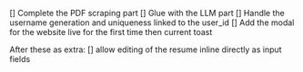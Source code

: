 [] Complete the PDF scraping part
[] Glue with the LLM part
[] Handle the username generation and uniqueness linked to the user_id
[] Add the modal for the website live for the first time then current toast

After these as extra:
[] allow editing of the resume inline directly as input fields
